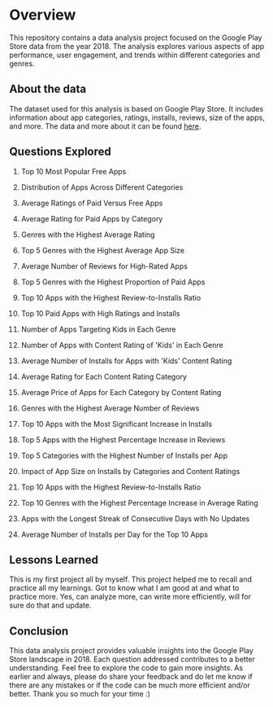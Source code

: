 # Overview

This repository contains a data analysis project focused on the Google Play Store data from the year 2018. The analysis explores various aspects of app performance, user engagement, and trends within different categories and genres.

## About the data

The dataset used for this analysis is based on Google Play Store. It includes information about app categories, ratings, installs, reviews, size of the apps, and more. The data and more about it can be found [here](https://www.kaggle.com/datasets/lava18/google-play-store-apps).

## Questions Explored

1. Top 10 Most Popular Free Apps

2. Distribution of Apps Across Different Categories

3. Average Ratings of Paid Versus Free Apps

4. Average Rating for Paid Apps by Category

5. Genres with the Highest Average Rating

6. Top 5 Genres with the Highest Average App Size

7. Average Number of Reviews for High-Rated Apps

8. Top 5 Genres with the Highest Proportion of Paid Apps

9. Top 10 Apps with the Highest Review-to-Installs Ratio

10. Top 10 Paid Apps with High Ratings and Installs

11. Number of Apps Targeting Kids in Each Genre

12. Number of Apps with Content Rating of 'Kids' in Each Genre

13. Average Number of Installs for Apps with 'Kids' Content Rating

14. Average Rating for Each Content Rating Category

15. Average Price of Apps for Each Category by Content Rating

16. Genres with the Highest Average Number of Reviews

17. Top 10 Apps with the Most Significant Increase in Installs

18. Top 5 Apps with the Highest Percentage Increase in Reviews

19. Top 5 Categories with the Highest Number of Installs per App

20. Impact of App Size on Installs by Categories and Content Ratings

21. Top 10 Apps with the Highest Review-to-Installs Ratio

22. Top 10 Genres with the Highest Percentage Increase in Average Rating

23. Apps with the Longest Streak of Consecutive Days with No Updates

24. Average Number of Installs per Day for the Top 10 Apps

## Lessons Learned
This is my first project all by myself. This project helped me to recall and practice all my learnings. Got to know what I am good at and what to practice more. Yes, can analyze more, can write more efficiently, will for sure do that and update.

## Conclusion

This data analysis project provides valuable insights into the Google Play Store landscape in 2018. Each question addressed contributes to a better understanding. Feel free to explore the code to gain more insights. As earlier and always, please do share your feedback and do let me know if there are any mistakes or if the code can be much more efficient and/or better. Thank you so much for your time :)
